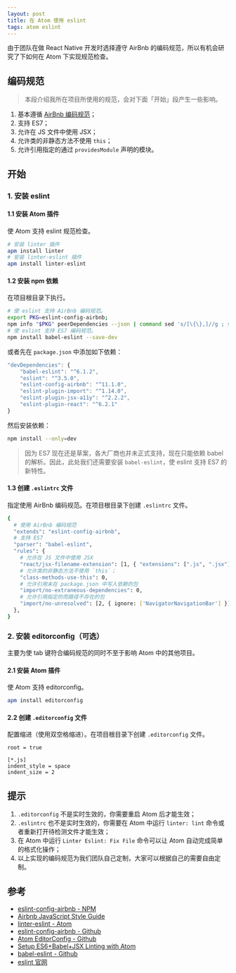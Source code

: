 ```yaml
---
layout: post
title: 在 Atom 使用 eslint
tags: atom eslint
---
```


由于团队在做 React Native 开发时选择遵守 AirBnb 的编码规范，所以有机会研究了下如何在 Atom 下实现规范检查。

## 编码规范

> 本段介绍我所在项目所使用的规范，会对下面「开始」段产生一些影响。

1. 基本遵循 [AirBnb 编码规范](https://github.com/airbnb/javascript)；
2. 支持 ES7；
3. 允许在 JS 文件中使用 JSX；
4. 允许类的非静态方法不使用 `this`；
5. 允许引用指定的通过 `providesModule` 声明的模块。

## 开始

### 1. 安装 eslint

#### 1.1 安装 Atom 插件

使 Atom 支持 eslint 规范检查。

```bash
# 安装 linter 插件
apm install linter
# 安装 linter-eslint 插件
apm install linter-eslint
```

#### 1.2 安装 npm 依赖

在项目根目录下执行。

```bash
# 使 eslint 支持 AirBnb 编码规范。
export PKG=eslint-config-airbnb;
npm info "$PKG" peerDependencies --json | command sed 's/[\{\},]//g ; s/: /@/g' | xargs npm install --save-dev "$PKG"
# 使 eslint 支持 ES7 编码规范。
npm install babel-eslint --save-dev
```

或者先在 `package.json` 中添加如下依赖：

```js
"devDependencies": {
    "babel-eslint": "^6.1.2",
    "eslint": "^3.5.0",
    "eslint-config-airbnb": "^11.1.0",
    "eslint-plugin-import": "^1.14.0",
    "eslint-plugin-jsx-a11y": "^2.2.2",
    "eslint-plugin-react": "^6.2.1"
}
```

然后安装依赖：

```bash
npm install --only=dev
```

> 因为 ES7 现在还是草案，各大厂商也并未正式支持，现在只能依赖 babel 的解析。因此，此处我们还需要安装 `babel-eslint`，使 eslint 支持 ES7 的新特性。

#### 1.3 创建 `.eslintrc` 文件

指定使用 AirBnb 编码规范。在项目根目录下创建 `.eslintrc` 文件。

```bash
{
  # 使用 AirBnb 编码规范
  "extends": "eslint-config-airbnb",
  # 支持 ES7
  "parser": "babel-eslint",
  "rules": {
    # 允许在 JS 文件中使用 JSX
    "react/jsx-filename-extension": [1, { "extensions": [".js", ".jsx"] }],
    # 允许类的非静态方法不使用 `this`；
    "class-methods-use-this": 0,
    # 允许引用未在 package.json 中写入依赖的包
    "import/no-extraneous-dependencies": 0,
    # 允许引用指定的而路径不存在的包
    "import/no-unresolved": [2, { ignore: ['NavigatorNavigationBar'] }]
  },
}
```

### 2. 安装 editorconfig（可选）

主要为使 tab 键符合编码规范的同时不至于影响 Atom 中的其他项目。

#### 2.1 安装 Atom 插件

使 Atom 支持 editorconfig。

```bash
apm install editorconfig
```

#### 2.2 创建 `.editorconfig` 文件

配置缩进（使用双空格缩进）。在项目根目录下创建 `.editorconfig` 文件。

```
root = true

[*.js]
indent_style = space
indent_size = 2
```

## 提示

1. `.editorconfig` 不是实时生效的，你需要重启 Atom 后才能生效；
2. `.eslintrc` 也不是实时生效的，你需要在 Atom 中运行 `linter: lint` 命令或者重新打开待检测文件才能生效；
3. 在 Atom 中运行 `Linter Eslint: Fix File` 命令可以让 Atom 自动完成简单的格式化操作；
4. 以上实现的编码规范为我们团队自己定制，大家可以根据自己的需要自由定制。


## 参考

- [eslint-config-airbnb - NPM](https://www.npmjs.com/package/eslint-config-airbnb)
- [Airbnb JavaScript Style Guide](https://github.com/airbnb/javascript)
- [linter-eslint - Atom](https://atom.io/packages/linter-eslint)
- [eslint-config-airbnb - Github](https://github.com/airbnb/javascript/tree/master/packages/eslint-config-airbnb)
- [Atom EditorConfig - Github](https://github.com/sindresorhus/atom-editorconfig)
- [Setup ES6+Babel+JSX Linting with Atom](https://gist.github.com/darokel/90fe5c8ad8df5efcab6b)
- [babel-eslint - Github](https://github.com/babel/babel-eslint)
- [eslint 官网](http://eslint.org/)
